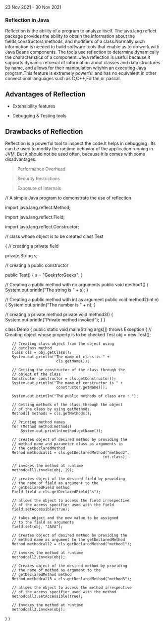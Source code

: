 23 Nov 2021 - 30 Nov 2021


### Reflection in Java

Reflection is the ability of a program to analyze itself. The java.lang.reflect package provides the ability to obtain the information about the fields,constructors,methods, and modifiers of a class.Normally such information is needed to build software tools that enable us to do work with Java Beans components. The tools use reflection to determine dynamically the characteristics of a component.
Java reflection is useful because it supports dynamic retrieval of information about classes and data structures by name, and allows for their manipulation wityhin an executing Java program.This feature is extremely powerful and has no equivalent in other convectional languages such as C,C++,Fortan,or pascal.

## Advantages of Reflection

- Extensibility features

- Debugging & Testing tools

## Drawbacks of Reflection

Reflection is a powerful tool to inspect the code.It helps in debugging .
Its can be used to modify the runtime behavior of the application running in JVM. But it should not be used often, because it is comes with some disadvantages.
> Performance Overhead

> Security Restrictions

> Exposure of Internals


// A simple Java program to demonstrate the use of reflection

import java.lang.reflect.Method;

import java.lang.reflect.Field;

import java.lang.reflect.Constructor;
 
// class whose object is to be created
class Test

{
   // creating a private field
   
   private String s;
 
   // creating a public constructor
   
   public Test()  {  s = "GeeksforGeeks"; }
 
   // Creating a public method with no arguments
   public void method1()  {
       System.out.println("The string is " + s);
   }
 
   // Creating a public method with int as argument
   public void method2(int n)  {
       System.out.println("The number is " + n);
   }
 
   // creating a private method
   private void method3() {
       System.out.println("Private method invoked");
   }
}
 
class Demo
{
   public static void main(String args[]) throws Exception
   {
       // Creating object whose property is to be checked
       Test obj = new Test();
 
       // Creating class object from the object using
       // getclass method
       Class cls = obj.getClass();
       System.out.println("The name of class is " +
                           cls.getName());
 
       // Getting the constructor of the class through the
       // object of the class
       Constructor constructor = cls.getConstructor();
       System.out.println("The name of constructor is " +
                           constructor.getName());
 
       System.out.println("The public methods of class are : ");
 
       // Getting methods of the class through the object
       // of the class by using getMethods
       Method[] methods = cls.getMethods();
 
       // Printing method names
       for (Method method:methods)
           System.out.println(method.getName());
 
       // creates object of desired method by providing the
       // method name and parameter class as arguments to
       // the getDeclaredMethod
       Method methodcall1 = cls.getDeclaredMethod("method2",
                                                int.class);
 
       // invokes the method at runtime
       methodcall1.invoke(obj, 19);
 
       // creates object of the desired field by providing
       // the name of field as argument to the 
       // getDeclaredField method
       Field field = cls.getDeclaredField("s");
 
       // allows the object to access the field irrespective
       // of the access specifier used with the field
       field.setAccessible(true);
 
       // takes object and the new value to be assigned
       // to the field as arguments
       field.set(obj, "JAVA");
 
       // Creates object of desired method by providing the
       // method name as argument to the getDeclaredMethod
       Method methodcall2 = cls.getDeclaredMethod("method1");
 
       // invokes the method at runtime
       methodcall2.invoke(obj);
 
       // Creates object of the desired method by providing
       // the name of method as argument to the 
       // getDeclaredMethod method
       Method methodcall3 = cls.getDeclaredMethod("method3");
 
       // allows the object to access the method irrespective 
       // of the access specifier used with the method
       methodcall3.setAccessible(true);
 
       // invokes the method at runtime
       methodcall3.invoke(obj);
   }
}
